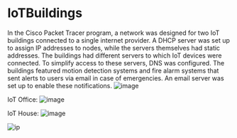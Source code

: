 # IoTBuildings
In the Cisco Packet Tracer program, a network was designed for two IoT buildings connected to a single internet provider. A DHCP server was set up to assign IP addresses to nodes, while the servers themselves had static addresses. The buildings had different servers to which IoT devices were connected. To simplify access to these servers, DNS was configured. The buildings featured motion detection systems and fire alarm systems that sent alerts to users via email in case of emergencies. An email server was set up to enable these notifications.
![image](https://github.com/user-attachments/assets/a6f7d8b0-bfe8-4a8b-a6f6-4a26d88f1898)

 IoT Office:
![image](https://github.com/user-attachments/assets/af58cb03-b4f3-4f61-a5a7-f8519964f33e)

 IoT House:
![image](https://github.com/user-attachments/assets/8f03e5b9-690d-4aef-94ce-c1a63cebe4bb)

![ip](https://github.com/user-attachments/assets/076d5540-7d14-491e-a534-6b84cb5ef064)
